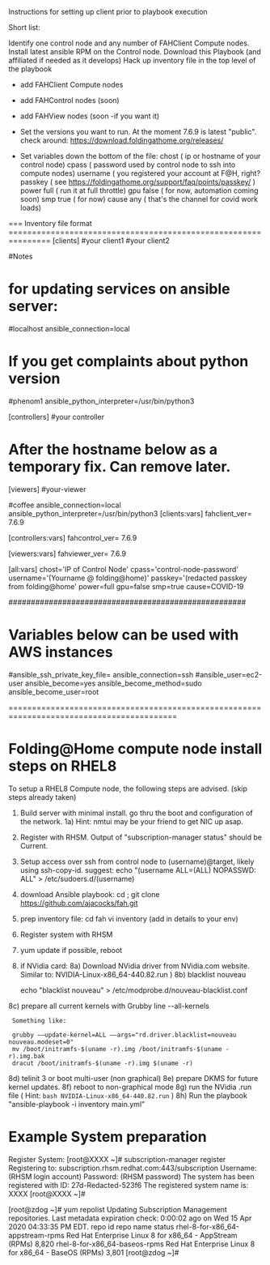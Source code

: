 Instructions for setting up client prior to playbook execution

Short list: 

Identify one control node and any number of FAHClient Compute nodes.
Install latest ansible RPM on the Control node.
Download this Playbook (and affiliated if needed as it develops)
Hack up inventory file in the top level of the playbook
 - add FAHClient Compute nodes
 - add FAHControl nodes (soon)
 - add FAHView nodes (soon -if you want it)
 
 - Set the versions you want to run. At the moment 7.6.9 is latest "public". 
   check around: https://download.foldingathome.org/releases/

 - Set variables down the bottom of the file: 
     chost      ( ip or hostname of your control node)
     cpass      ( password used by control node to ssh into compute nodes)
     username   ( you registered your account at F@H, right? 
     passkey    ( see https://foldingathome.org/support/faq/points/passkey/ )
     power full ( run it at full throttle)
     gpu false  ( for now, automation coming soon)
     smp true   ( for now)
     cause any  ( that's the channel for covid work loads)


=== Inventory file format ===============================================================
[clients]
#your client1
#your client2

#Notes
# for updating services on ansible server:
#localhost ansible_connection=local  
# If you get complaints about python version
#phenom1 ansible_python_interpreter=/usr/bin/python3

[controllers]
#your controller

# After the hostname below as a temporary fix. Can remove later.
[viewers]
#your-viewer

#coffee ansible_connection=local  ansible_python_interpreter=/usr/bin/python3
[clients:vars]
fahclient_ver= 7.6.9

[controllers:vars]
fahcontrol_ver= 7.6.9

[viewers:vars]
fahviewer_ver= 7.6.9

[all:vars]
chost='IP of Control Node'
cpass='control-node-password'
username='(Yourname @ folding@home)'
passkey='(redacted passkey from folding@home'
power=full
gpu=false
smp=true
cause=COVID-19

#####################################################
# Variables below can be used with AWS instances
#ansible_ssh_private_key_file=
ansible_connection=ssh
#ansible_user=ec2-user
ansible_become=yes
ansible_become_method=sudo
ansible_become_user=root


==========================================================================================

Folding@Home compute node install steps on RHEL8 
================================================

To setup a RHEL8 Compute node, the following steps are advised. (skip steps already taken)

1) Build server with minimal install. go thru the boot and configuration of the network. 
   1a) Hint: nmtui may be your friend to get NIC up asap.
2) Register with RHSM. Output of "subscription-manager status" should be  Current.
3) Setup access over ssh from control node to (username)@target, likely using ssh-copy-id.
    suggest:
       echo "(username ALL=(ALL) NOPASSWD: ALL" > /etc/sudoers.d/(username) 
4) download Ansible playbook:
   cd ; git clone  https://github.com/ajacocks/fah.git
5) prep inventory file:
   cd fah
   vi inventory  (add in details to your env)
           
6) Register system with RHSM
7) yum update if possible, reboot

8) if NVidia card:
  8a) Download NVidia driver from NVidia.com website. Similar to: NVIDIA-Linux-x86_64-440.82.run )
  8b) blacklist nouveau
  
      echo "blacklist nouveau" > /etc/modprobe.d/nouveau-blacklist.conf 
 
  8c) prepare all current kernels with Grubby line --all-kernels  

     Something like:

     grubby ––update-kernel=ALL ––args="rd.driver.blacklist=nouveau nouveau.modeset=0"
     mv /boot/initramfs-$(uname -r).img /boot/initramfs-$(uname -r).img.bak
     dracut /boot/initramfs-$(uname -r).img $(uname -r)

  8d) telinit 3 or boot multi-user (non graphical)
  8e) prepare DKMS for future kernel updates.
  8f) reboot to non-graphical mode
  8g) run the NVidia .run file (  Hint: `bash NVIDIA-Linux-x86_64-440.82.run` )
  8h) Run the playbook "ansible-playbook -i inventory main.yml"

Example System preparation
==========================

Register System: 
[root@XXXX ~]# subscription-manager register
Registering to: subscription.rhsm.redhat.com:443/subscription
Username: (RHSM login account)
Password: (RHSM password)
The system has been registered with ID: 27d-Redacted-523f6
The registered system name is: XXXX
[root@XXXX ~]# 
 
[root@zdog ~]# yum repolist
Updating Subscription Management repositories.
Last metadata expiration check: 0:00:02 ago on Wed 15 Apr 2020 04:33:35 PM EDT.
repo id                           repo name                                                   status
rhel-8-for-x86_64-appstream-rpms  Red Hat Enterprise Linux 8 for x86_64 - AppStream (RPMs)     8,820
rhel-8-for-x86_64-baseos-rpms     Red Hat Enterprise Linux 8 for x86_64 - BaseOS (RPMs)        3,801
[root@zdog ~]# 



